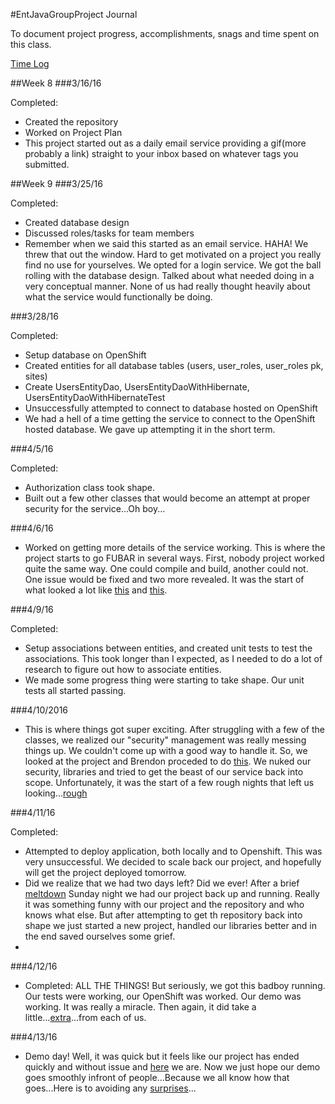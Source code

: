#EntJavaGroupProject Journal

To document project progress, accomplishments, snags and time spent on this class.

[Time Log](timelog.md)

##Week 8
###3/16/16

Completed:
* Created the repository
* Worked on Project Plan
* This project started out as a daily email service providing a gif(more probably a link) straight to your inbox based on whatever tags you submitted. 

##Week 9
###3/25/16

Completed:
* Created database design
* Discussed roles/tasks for team members
* Remember when we said this started as an email service. HAHA! We threw that out the window. Hard to get motivated on a project you really find no use for yourselves. We opted for a login service. We got the ball rolling with the database design. Talked about what needed doing in a very conceptual manner. None of us had really thought heavily about what the service would functionally be doing.

###3/28/16

Completed:
* Setup database on OpenShift
* Created entities for all database tables (users, user_roles, user_roles pk, sites)
* Create UsersEntityDao, UsersEntityDaoWithHibernate, UsersEntityDaoWithHibernateTest
* Unsuccessfully attempted to connect to database hosted on OpenShift
* We had a hell of a time getting the service to connect to the OpenShift hosted database. We gave up attempting it in the short term.

###4/5/16

Completed:
* Authorization class took shape. 
* Built out a few other classes that would become an attempt at proper security for the service...Oh boy...

###4/6/16
  * Worked on getting more details of the service working. This is where the project starts to go FUBAR in several ways. First, nobody project worked quite the same way. One could compile and build, another could not. One issue would be fixed and two more revealed. It was the start of what looked a lot like [this](http://thecodinglove.com/post/142634733056/when-i-have-spent-hours-for-the-stupidest-bug-ever) and [this](http://thecodinglove.com/post/140341983198/thinking-about-all-these-bugs).

###4/9/16

Completed:
* Setup associations between entities, and created unit tests to test the associations. This took longer than I expected, as I needed to do a lot of research to figure out how to associate entities. 
* We made some progress thing were starting to take shape. Our unit tests all started passing.

###4/10/2016
* This is where things got super exciting. After struggling with a few of the classes, we realized our "security" management was really messing things up. We couldn't come up with a good way to handle it. So, we looked at the project and Brendon proceded to do [this](http://thecodinglove.com/post/142017464612/dont-worry-let-me-refactor-this). We nuked our security, libraries and tried to get the beast of our service back into scope. Unfortunately, it was the start of a few rough nights that left us looking...[rough](http://thecodinglove.com/post/141555469537/tenth-coffee-of-the-day)

###4/11/16

Completed:
* Attempted to deploy application, both locally and to Openshift. This was very unsuccessful. We decided to scale back our project, and hopefully will get the project deployed tomorrow. 
* Did we realize that we had two days left? Did we ever! After a brief [meltdown](http://thecodinglove.com/post/137751129327/when-it-all-started-with-one-little-bug) Sunday night we had our project back up and running. Really it was something funny with our project and the repository and who knows what else. But after attempting to get th repository back into shape we just started a new project, handled our libraries better and in the end saved ourselves some grief.
* 

###4/12/16

* Completed: ALL THE THINGS! But seriously, we got this badboy running. Our tests were working, our OpenShift was worked. Our demo was working. It was really a miracle. Then again, it did take a little...[extra](http://thecodinglove.com/post/142620759293/one-day-before-deadline)...from each of us. 

###4/13/16
* Demo day! Well, it was quick but it feels like our project has ended quickly and without issue and [here](http://thecodinglove.com/post/139902441109/finishing-10-minutes-before-release) we are. Now we just hope our demo goes smoothly infront of people...Because we all know how that goes...Here is to avoiding any [surprises](http://thecodinglove.com/post/140790640782/when-the-demo-doesnt-go-as-expected)...

